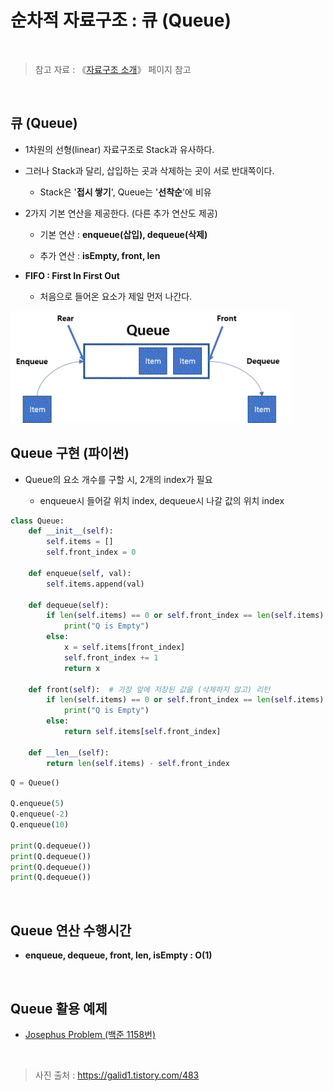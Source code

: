 # 순차적 자료구조 : 큐 (Queue)

<br/>

>  참고 자료 : 《<a href="https://github.com/SangYoonLee1231/TIL/blob/main/DataStructure/data_structure_introduction.md">자료구조 소개</a>》 페이지 참고

<br/>

## 큐 (Queue)

* 1차원의 선형(linear) 자료구조로 Stack과 유사하다.

* 그러나 Stack과 달리, 삽입하는 곳과 삭제하는 곳이 서로 반대쪽이다.

    * Stack은 '<strong>접시 쌓기</strong>', Queue는 '<strong>선착순</strong>'에 비유

* 2가지 기본 연산을 제공한다. (다른 추가 연산도 제공)

    * 기본 연산 : <strong>enqueue(삽입), dequeue(삭제)</strong>

    * 추가 연산 : <strong>isEmpty, front, len</strong>

* <strong>FIFO : First In First Out</strong>

    * 처음으로 들어온 요소가 제일 먼저 나간다.

<img src="img/queue1.png">

<br/>

## Queue 구현 (파이썬)

* Queue의 요소 개수를 구할 시, 2개의 index가 필요

    * enqueue시 들어갈 위치 index, dequeue시 나갈 값의 위치 index

```python
class Queue:
    def __init__(self):
        self.items = []
        self.front_index = 0

    def enqueue(self, val):
        self.items.append(val)

    def dequeue(self):
        if len(self.items) == 0 or self.front_index == len(self.items):
            print("Q is Empty")
        else:
            x = self.items[front_index]
            self.front_index += 1
            return x

    def front(self):  # 가장 앞에 저장된 값을 (삭제하지 않고) 리턴
        if len(self.items) == 0 or self.front_index == len(self.items):
            print("Q is Empty")
        else:
            return self.items[self.front_index]

    def __len__(self):
        return len(self.items) - self.front_index

```
```python
Q = Queue()

Q.enqueue(5)
Q.enqueue(-2)
Q.enqueue(10)

print(Q.dequeue())
print(Q.dequeue())
print(Q.dequeue())
print(Q.dequeue())
```

<br/>

## Queue 연산 수행시간

* <strong>enqueue, dequeue, front, len, isEmpty : O(1)</strong>

<br/>

## Queue 활용 예제

* <a href="https://www.acmicpc.net/problem/1158" target="_blank">Josephus Problem (백준 1158번)</a>

<br/>

> 사진 출처 : https://galid1.tistory.com/483